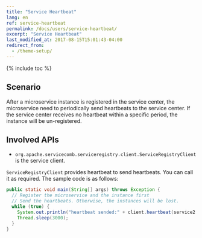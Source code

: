 ```yaml
---
title: "Service Heartbeat"
lang: en
ref: service-heartbeat
permalink: /docs/users/service-heartbeat/
excerpt: "Service Heartbeat"
last_modified_at: 2017-08-15T15:01:43-04:00
redirect_from:
  - /theme-setup/
---
```


{% include toc %}
## Scenario

After a microservice instance is registered in the service center, the microservice need to periodically send heartbeats to the service center. If the service center receives no heartbeat within a specific period, the instance will be un-registered.

## Involved APIs

* `org.apache.servicecomb.serviceregistry.client.ServiceRegistryClient` is the service client.

`ServiceRegistryClient` provides heartbeat to send heartbeats. You can call it as required. The sample code is as follows:

```java
public static void main(String[] args) throws Exception {
  // Register the microservice and the instance first
  // Send the heartbeats. Otherwise, the instances will be lost.
  while (true) {
    System.out.println("heartbeat sended:" + client.heartbeat(service2.getServiceId(), instance.getInstanceId()));
    Thread.sleep(3000);
  }
}
```
